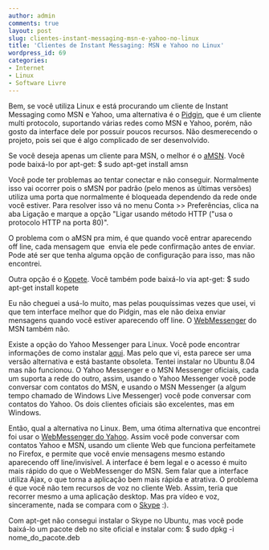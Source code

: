```yaml
---
author: admin
comments: true
layout: post
slug: clientes-instant-messaging-msn-e-yahoo-no-linux
title: 'Clientes de Instant Messaging: MSN e Yahoo no Linux'
wordpress_id: 69
categories:
- Internet
- Linux
- Software Livre
---
```


Bem, se você utiliza Linux e está procurando um cliente de Instant Messaging como MSN e Yahoo, uma alternativa é o [Pidgin](www.pidgin.im), que é um cliente multi protocolo, suportando várias redes como MSN e Yahoo, porém, não gosto da interface dele por possuir poucos recursos. Não desmerecendo o projeto, pois sei que é algo complicado de ser desenvolvido.

Se você deseja apenas um cliente para MSN, o melhor é o [aMSN](www.amsn-project.net/). Você pode baixá-lo por apt-get:
$ sudo apt-get install amsn

Você pode ter problemas ao tentar conectar e não conseguir. Normalmente isso vai ocorrer pois o sMSN por padrão (pelo menos as últimas versões) utiliza uma porta que normalmente é bloqueada dependendo da rede onde você estiver. Para resolver isso vá no menu Conta >> Preferências, clica na aba Ligação e marque a opção "Ligar usando método HTTP ("usa o protocolo HTTP na porta 80)".

O problema com o aMSN pra mim, é que quando você entrar aparecendo off line, cada mensagem que  envia ele pede confirmação antes de enviar. Pode até ser que tenha alguma opção de configuração para isso, mas não encontrei.

Outra opção é o [Kopete](http://kopete.kde.org/). Você também pode baixá-lo via apt-get:
$ sudo apt-get install kopete

Eu não cheguei a usá-lo muito, mas pelas pouquíssimas vezes que usei, vi que tem interface melhor que do Pidgin, mas ele não deixa enviar mensagens quando você estiver aparecendo off line. O [WebMessenger](http://webmessenger.msn.com/) do MSN também não.

Existe a opção do Yahoo Messenger para Linux. Você pode encontrar informações de como instalar [aqui](http://ubuntuforums.org/archive/index.php/t-81895.html). Mas pelo que vi, esta parece ser uma versão alternativa e está bastante obsoleta. Tentei instalar no Ubuntu 8.04 mas não funcionou. O Yahoo Messenger e o MSN Messenger oficiais, cada um suporta a rede do outro, assim, usando o Yahoo Messenger você pode conversar com contatos do MSN, e usando o MSN Messenger (a algum tempo chamado de Windows Live Messenger) você pode conversar com contatos do Yahoo. Os dois clientes oficiais são excelentes, mas em Windows.

Então, qual a alternativa no Linux. Bem, uma ótima alternativa que encontrei foi usar o [WebMessenger do Yahoo](http://webmessenger.yahoo.com/). Assim você pode conversar com contatos Yahoo e MSN, usando um cliente Web que funciona perfeitamete no Firefox, e permite que você envie mensagens mesmo estando aparecendo off line/invisível. A interface é bem legal e o acesso é muito mais rápido do que o WebMessenger do MSN. Sem falar que a interface utiliza Ajax, o que torna a aplicação bem mais rápida e atrativa. O problema é que você não tem recursos de voz no cliente Web. Assim, teria que recorrer mesmo a uma aplicação desktop. Mas pra vídeo e voz, sinceramente, nada se compara com o [Skype](www.skype.com) :).

Com apt-get não consegui instalar o Skype no Ubuntu, mas você pode baixá-lo um pacote deb no site oficial e instalar com:
$ sudo dpkg -i nome_do_pacote.deb

